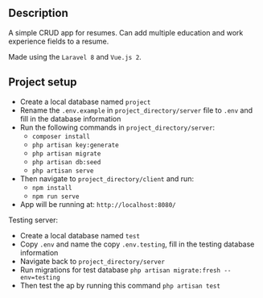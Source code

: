 ## Description

A simple CRUD app for resumes. Can add multiple education and work experience fields to a resume.

Made using the `Laravel 8` and `Vue.js 2`.

## Project setup

- Create a local database named `project`
- Rename the `.env.example` in `project_directory/server` file to `.env` and fill in the database information
- Run the following commands in `project_directory/server`:
    - `composer install`
    - `php artisan key:generate`
    - `php artisan migrate`
    - `php artisan db:seed`
    - `php artisan serve`
- Then navigate to `project_directory/client` and run:
    - `npm install`
    - `npm run serve`
- App will be running at: `http://localhost:8080/`

Testing server:
- Create a local database named `test`
- Copy `.env` and name the copy `.env.testing`, fill in the testing database information
- Navigate back to `project_directory/server`
- Run migrations for test database `php artisan migrate:fresh --env=testing`
- Then test the ap by running this command `php artisan test`